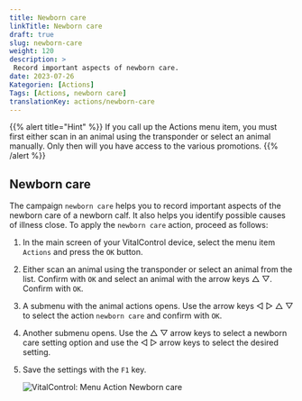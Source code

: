 ```yaml
---
title: Newborn care
linkTitle: Newborn care
draft: true
slug: newborn-care
weight: 120
description: >
 Record important aspects of newborn care.
date: 2023-07-26
Kategorien: [Actions]
Tags: [Actions, newborn care]
translationKey: actions/newborn-care
---
```

{{% alert title="Hint" %}}
If you call up the Actions menu item, you must first either scan in an animal using the transponder or select an animal manually. Only then will you have access to the various promotions.
{{% /alert %}}

## Newborn care

The campaign `newborn care` helps you to record important aspects of the newborn care of a newborn calf. It also helps you identify possible causes of illness
close. To apply the `newborn care` action, proceed as follows:

1. In the main screen of your VitalControl device, select the menu item `Actions` and press the `OK` button.

2. Either scan an animal using the transponder or select an animal from the list. Confirm with `OK` and select an animal with the arrow keys △ ▽. Confirm with `OK`.

3. A submenu with the animal actions opens. Use the arrow keys ◁ ▷ △ ▽ to select the action `newborn care` and confirm with `OK`.

4. Another submenu opens. Use the △ ▽ arrow keys to select a newborn care setting option and use the ◁ ▷ arrow keys to select the desired setting.

5. Save the settings with the `F1` key.

    ![VitalControl: Menu Action Newborn care](../images/newborncare.png "Newborn care")
